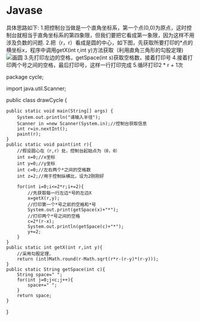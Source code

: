 # Javase
具体思路如下: 
1.把控制台当做是一个直角坐标系，第一个点(0,0)为原点，这时控制台就相当于直角坐标系的第四象限，但我们要把它看成第一象限，因为这样不用涉及负数的问题. 
2.把（r，r）看成是圆的中心，如下图，先获取所要打印的*点的横坐标x，程序中调用getX(int r,int y)方法获取（利用直角三角形的勾股定理) 
![画圆](http://img.blog.csdn.net/20150606182743311)
3.先打印左边的空格，getSpace(int s)获取空格数，接着打印号 
4.接着打印两个号之间的空格，最后打印号，这样一行打印完成 
5.循环打印2 * r + 1次


package cycle;

import java.util.Scanner;

public class drawCycle {

	public static void main(String[] args) {
		System.out.println("请输入半径");
		Scanner in =new Scanner(System.in);//控制台获取信息
		int r=in.nextInt();
		paint(r);
	}
	public static void paint(int r){
		//假设圆心在（r,r）处，控制台起始点为（0，0）
		int x=0;//x坐标
		int y=0;//y坐标
		int c=0;//左右两个*之间的空格数
		int z=2;//用于控制纵横比，设为2刚刚好
		
		for(int i=0;i<=2*r;i+=2){
			//先获取每一行左边*号的左边X
			x=getX(r,y);
			//打印第一个*号之前的空格和*号
			System.out.print(getSpace(x)+"*");
			//打印两个*号之间的空格
			c=2*(r-x);
			System.out.println(getSpace(c)+"*");
			y+=2;
		}
	}
	public static int getX(int r,int y){
		//采用勾股定理，
		return (int)Math.round(r-Math.sqrt(r*r-(r-y)*(r-y)));
	}
	public static String getSpace(int c){
		String space=" ";
		for(int j=0;j<c;j++){
			space+=" ";
		}
		return space;
	}
}
